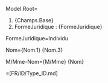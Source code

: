 Model.Root=<ol><li>{Champs.Base}<li>FormeJuridique : {FormeJuridique}</ol>

FormeJuridique=Individu

Nom={Nom.1} {Nom.3}

M/Mme-Nom={M/Mme} {Nom}

=[FR/ID/Type_ID.md]